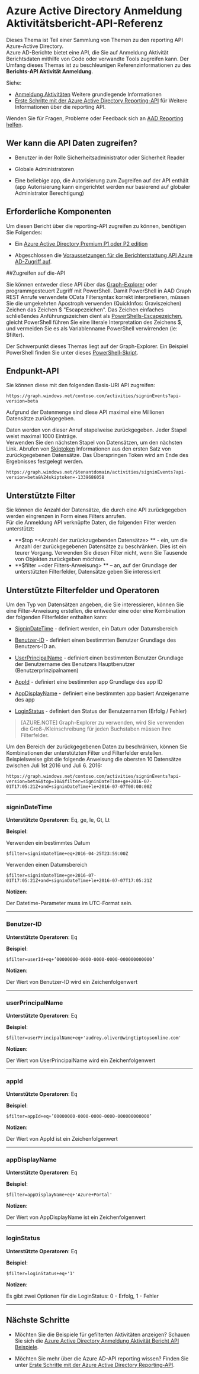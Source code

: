<properties
    pageTitle="Azure Active Directory Anmeldung Aktivitätsbericht-API-Referenz | Microsoft Azure"
    description="Referenz für die Azure Active Directory Anmeldung Aktivität Bericht-API"
    services="active-directory"
    documentationCenter=""
    authors="dhanyahk"
    manager="femila"
    editor=""/>

<tags
    ms.service="active-directory"
    ms.devlang="na"
    ms.topic="article"
    ms.tgt_pltfrm="na"
    ms.workload="identity"
    ms.date="09/25/2016"
    ms.author="dhanyahk;markvi"/>

# <a name="azure-active-directory-sign-in-activity-report-api-reference"></a>Azure Active Directory Anmeldung Aktivitätsbericht-API-Referenz


Dieses Thema ist Teil einer Sammlung von Themen zu den reporting API Azure-Active Directory.  
Azure AD-Berichte bietet eine API, die Sie auf Anmeldung Aktivität Berichtsdaten mithilfe von Code oder verwandte Tools zugreifen kann.
Der Umfang dieses Themas ist zu beschleunigen Referenzinformationen zu des **Berichts-API Aktivität Anmeldung**.

Siehe:

- [Anmeldung Aktivitäten](active-directory-reporting-azure-portal.md#sign-in-activities) Weitere grundlegende Informationen
- [Erste Schritte mit der Azure Active Directory Reporting-API](active-directory-reporting-api-getting-started.md) für Weitere Informationen über die reporting API.

Wenden Sie für Fragen, Probleme oder Feedback sich an [AAD Reporting helfen](mailto:aadreportinghelp@microsoft.com).



## <a name="who-can-access-the-api-data"></a>Wer kann die API Daten zugreifen?

- Benutzer in der Rolle Sicherheitsadministrator oder Sicherheit Reader

- Globale Administratoren

- Eine beliebige app, die Autorisierung zum Zugreifen auf der API enthält (app Autorisierung kann eingerichtet werden nur basierend auf globaler Administrator Berechtigung)



## <a name="prerequisites"></a>Erforderliche Komponenten

Um diesen Bericht über die reporting-API zugreifen zu können, benötigen Sie Folgendes:

- Ein [Azure Active Directory Premium P1 oder P2 edition](active-directory-editions.md)

- Abgeschlossen die [Voraussetzungen für die Berichterstattung API Azure AD-Zugriff auf](active-directory-reporting-api-prerequisites.md). 


##<a name="accessing-the-api"></a>Zugreifen auf die-API

Sie können entweder diese API über das [Graph-Explorer](https://graphexplorer2.cloudapp.net) oder programmgesteuert Zugriff mit PowerShell. Damit PowerShell in AAD Graph REST Anrufe verwendete OData Filtersyntax korrekt interpretieren, müssen Sie die umgekehrten Apostroph verwenden (QuickInfos: Graviszeichen) Zeichen das Zeichen $ "Escapezeichen". Das Zeichen einfaches schließendes Anführungszeichen dient als [PowerShells-Escapezeichen](https://technet.microsoft.com/library/hh847755.aspx), gleicht PowerShell führen Sie eine literale Interpretation des Zeichens $, und vermeiden Sie es als Variablenname PowerShell verwirrenden (ie: $filter).

Der Schwerpunkt dieses Themas liegt auf der Graph-Explorer. Ein Beispiel PowerShell finden Sie unter dieses [PowerShell-Skript](active-directory-reporting-api-sign-in-activity-samples.md#powershell-script).


## <a name="api-endpoint"></a>Endpunkt-API

Sie können diese mit den folgenden Basis-URI API zugreifen:  
    
    https://graph.windows.net/contoso.com/activities/signinEvents?api-version=beta  



Aufgrund der Datenmenge sind diese API maximal eine Millionen Datensätze zurückgegeben. 

Daten werden von dieser Anruf stapelweise zurückgegeben. Jeder Stapel weist maximal 1000 Einträge.  
Verwenden Sie den nächsten Stapel von Datensätzen, um den nächsten Link. Abrufen von [Skiptoken](https://msdn.microsoft.com/library/dd942121.aspx) Informationen aus den ersten Satz von zurückgegebenen Datensätze. Das Überspringen Token wird am Ende des Ergebnisses festgelegt werden.  

    https://graph.windows.net/$tenantdomain/activities/signinEvents?api-version=beta&%24skiptoken=-1339686058


## <a name="supported-filters"></a>Unterstützte Filter

Sie können die Anzahl der Datensätze, die durch eine API zurückgegeben werden eingrenzen in Form eines Filters anrufen.  
Für die Anmeldung API verknüpfte Daten, die folgenden Filter werden unterstützt:

- **$top =\<Anzahl der zurückzugebenden Datensätze\> ** - ein, um die Anzahl der zurückgegebenen Datensätze zu beschränken. Dies ist ein teurer Vorgang. Verwenden Sie diesen Filter nicht, wenn Sie Tausende von Objekten zurückgeben möchten.  
- **$filter =\<der Filters-Anweisung\> ** – an, auf der Grundlage der unterstützten Filterfelder, Datensätze geben Sie interessiert



## <a name="supported-filter-fields-and-operators"></a>Unterstützte Filterfelder und Operatoren

Um den Typ von Datensätzen angeben, die Sie interessieren, können Sie eine Filter-Anweisung erstellen, die entweder eine oder eine Kombination der folgenden Filterfelder enthalten kann:

- [SigninDateTime](#signindatetime) - definiert werden, ein Datum oder Datumsbereich

- [Benutzer-ID](#userid) - definiert einen bestimmten Benutzer Grundlage des Benutzers-ID an.

- [UserPrincipalName](#userprincipalname) - definiert einen bestimmten Benutzer Grundlage der Benutzername des Benutzers Hauptbenutzer (Benutzerprinzipalnamen)

- [AppId](#appid) - definiert eine bestimmten app Grundlage des app ID

- [AppDisplayName](#appdisplayname) - definiert eine bestimmten app basiert Anzeigename des app

- [LoginStatus](#loginStatus) - definiert den Status der Benutzernamen (Erfolg / Fehler)


> [AZURE.NOTE] Graph-Explorer zu verwenden, wird Sie verwenden die Groß-/Kleinschreibung für jeden Buchstaben müssen Ihre Filterfelder.


Um den Bereich der zurückgegebenen Daten zu beschränken, können Sie Kombinationen der unterstützten Filter und Filterfelder erstellen. Beispielsweise gibt die folgende Anweisung die obersten 10 Datensätze zwischen Juli 1st 2016 und Juli 6. 2016:

    https://graph.windows.net/contoso.com/activities/signinEvents?api-version=beta&$top=10&$filter=signinDateTime+ge+2016-07-01T17:05:21Z+and+signinDateTime+le+2016-07-07T00:00:00Z


----------

### <a name="signindatetime"></a>signinDateTime

**Unterstützte Operatoren**: Eq, ge, le, Gt, Lt

**Beispiel**:

Verwenden ein bestimmtes Datum

    $filter=signinDateTime+eq+2016-04-25T23:59:00Z  



Verwenden einen Datumsbereich    

    $filter=signinDateTime+ge+2016-07-01T17:05:21Z+and+signinDateTime+le+2016-07-07T17:05:21Z


**Notizen**:

Der Datetime-Parameter muss im UTC-Format sein. 


----------

### <a name="userid"></a>Benutzer-ID

**Unterstützte Operatoren**: Eq

**Beispiel**:

    $filter=userId+eq+’00000000-0000-0000-0000-000000000000’

**Notizen**:

Der Wert von Benutzer-ID wird ein Zeichenfolgenwert



----------

### <a name="userprincipalname"></a>userPrincipalName

**Unterstützte Operatoren**: Eq

**Beispiel**:

    $filter=userPrincipalName+eq+'audrey.oliver@wingtiptoysonline.com' 


**Notizen**:

Der Wert von UserPrincipalName wird ein Zeichenfolgenwert

----------

### <a name="appid"></a>appId

**Unterstützte Operatoren**: Eq

**Beispiel**:

    $filter=appId+eq+’00000000-0000-0000-0000-000000000000’



**Notizen**:

Der Wert von AppId ist ein Zeichenfolgenwert

----------


### <a name="appdisplayname"></a>appDisplayName

**Unterstützte Operatoren**: Eq

**Beispiel**:

    $filter=appDisplayName+eq+'Azure+Portal' 


**Notizen**:

Der Wert von AppDisplayName ist ein Zeichenfolgenwert

----------

### <a name="loginstatus"></a>loginStatus

**Unterstützte Operatoren**: Eq

**Beispiel**:

    $filter=loginStatus+eq+'1'  


**Notizen**:

Es gibt zwei Optionen für die LoginStatus: 0 - Erfolg, 1 - Fehler

----------



## <a name="next-steps"></a>Nächste Schritte

- Möchten Sie die Beispiele für gefilterten Aktivitäten anzeigen? Schauen Sie sich die [Azure Active Directory Anmeldung Aktivität Bericht API Beispiele](active-directory-reporting-api-sign-in-activity-samples.md).

- Möchten Sie mehr über die Azure AD-API reporting wissen? Finden Sie unter [Erste Schritte mit der Azure Active Directory Reporting-API](active-directory-reporting-api-getting-started.md).